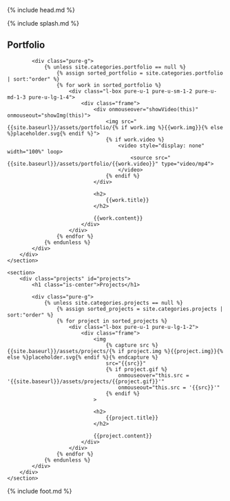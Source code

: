 {% include head.md %}

{% include splash.md %}

<div class="content-wrapper">
    <section>
        <div class="portfolio" id="portfolio">
            <h1 class="is-center">Portfolio</h1>

            <div class="pure-g">
                {% unless site.categories.portfolio == null %}
                    {% assign sorted_portfolio = site.categories.portfolio | sort:"order" %}
                    {% for work in sorted_portfolio %}
                        <div class="l-box pure-u-1 pure-u-sm-1-2 pure-u-md-1-3 pure-u-lg-1-4">
                            <div class="frame">
                                <div onmouseover="showVideo(this)" onmouseout="showImg(this)">
                                    <img src="{{site.baseurl}}/assets/portfolio/{% if work.img %}{{work.img}}{% else %}placeholder.svg{% endif %}">
                                    {% if work.video %}
                                        <video style="display: none" width="100%" loop>
                                            <source src="{{site.baseurl}}/assets/portfolio/{{work.video}}" type="video/mp4">
                                        </video>
                                    {% endif %}
                                </div>

                                <h2>
                                    {{work.title}}
                                </h2>

                                {{work.content}}
                            </div>
                        </div>
                    {% endfor %}
                {% endunless %}
            </div>
        </div>
    </section>
    
    <section>
        <div class="projects" id="projects">
            <h1 class="is-center">Projects</h1>

            <div class="pure-g">
                {% unless site.categories.projects == null %}
                    {% assign sorted_projects = site.categories.projects | sort:"order" %}
                    {% for project in sorted_projects %}
                        <div class="l-box pure-u-1 pure-u-lg-1-2">
                            <div class="frame">
                                <img
                                    {% capture src %}{{site.baseurl}}/assets/projects/{% if project.img %}{{project.img}}{% else %}placeholder.svg{% endif %}{% endcapture %}
                                    src="{{src}}"
                                    {% if project.gif %}
                                        onmouseover="this.src = '{{site.baseurl}}/assets/projects/{{project.gif}}'"
                                        onmouseout="this.src = '{{src}}'"
                                    {% endif %}
                                >

                                <h2>
                                    {{project.title}}
                                </h2>

                                {{project.content}}
                            </div>
                        </div>
                    {% endfor %}
                {% endunless %}
            </div>
        </div>
    </section>
</div>

{% include foot.md %}
